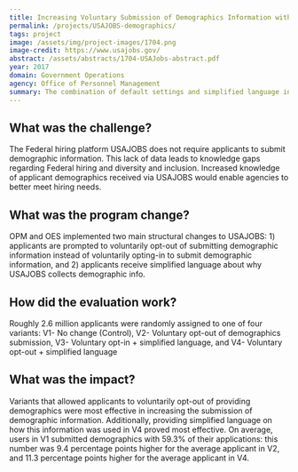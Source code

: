 ```yaml
---
title: Increasing Voluntary Submission of Demographics Information with USAJOBS Applications
permalink: /projects/USAJOBS-demographics/
tags: project 
image: /assets/img/project-images/1704.png 
image-credit: https://www.usajobs.gov/
abstract: /assets/abstracts/1704-USAJobs-abstract.pdf
year: 2017
domain: Government Operations
agency: Office of Personnel Management
summary: The combination of default settings and simplified language increases voluntary submission of demographics information by 19%.
---
```

## What was the challenge?

The Federal hiring platform USAJOBS does not require applicants to submit demographic information. This lack of data leads to knowledge gaps regarding Federal hiring and diversity and inclusion. Increased knowledge of applicant demographics received via USAJOBS would enable agencies to better meet hiring needs.

## What was the program change?

OPM and OES implemented two main structural changes to USAJOBS: 1) applicants are prompted to voluntarily opt-out of submitting demographic information instead of voluntarily opting-in to submit demographic information, and 2) applicants receive simplified language about why USAJOBS collects demographic info.

## How did the evaluation work?

Roughly 2.6 million applicants were randomly assigned to one of four variants: V1- No change (Control), V2- Voluntary opt-out of demographics submission, V3- Voluntary opt-in + simplified language, and V4- Voluntary opt-out + simplified language

## What was the impact?

Variants that allowed applicants to voluntarily opt-out of providing demographics were most effective in increasing the submission of demographic information. Additionally, providing simplified language on how this information was used in V4 proved most effective. On average, users in V1 submitted demographics with 59.3% of their applications: this number was 9.4 percentage points higher for the average applicant in V2, and 11.3 percentage points higher for the average applicant in V4.

